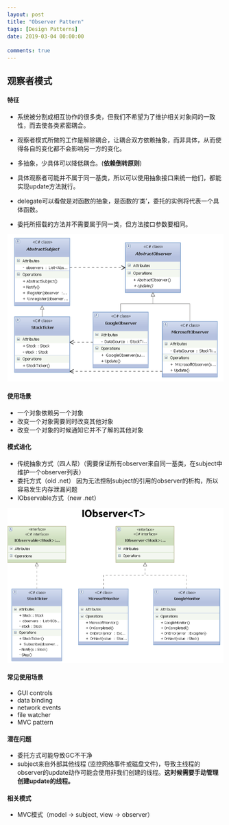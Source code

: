 ```yaml
---
layout: post
title: "Observer Pattern"
tags: [Design Patterns]
date: 2019-03-04 00:00:00

comments: true
---  
```


## 观察者模式  

#### 特征  

- 系统被分割成相互协作的很多类，但我们不希望为了维护相关对象间的一致性，而去使各类紧密耦合。

- 观察者模式所做的工作是解除耦合，让耦合双方依赖抽象，而非具体，从而使得各自的变化都不会影响另一方的变化。
- 多抽象，少具体可以降低耦合。(**依赖倒转原则**)
- 具体观察者可能并不属于同一基类，所以可以使用抽象接口来统一他们，都能实现update方法就行。
- delegate可以看做是对函数的抽象，是函数的‘类’，委托的实例将代表一个具体函数。
- 委托所搭载的方法并不需要属于同一类，但方法接口参数要相同。

![observer](/assets/gallery/observer.png)    

<!--more-->  

#### 使用场景  

- 一个对象依赖另一个对象
- 改变一个对象需要同时改变其他对象  
- 改变一个对象的时候通知它并不了解的其他对象

#### 模式进化  

- 传统抽象方式（四人帮）（需要保证所有observer来自同一基类，在subject中维护一个observer列表）
- 委托方式（old .net）  因为无法控制subject的引用的observer的析构，所以容易发生内存泄漏问题
- IObservable<T>方式（new .net）

![IObserver](/assets/gallery/IObserver.png)    

#### 常见使用场景  

- GUI controls  
- data binding  
- network events
- file watcher  
- MVC pattern

#### 潜在问题  

- 委托方式可能导致GC不干净
- subject来自外部其他线程 (监控网络事件或磁盘文件)，导致主线程的observer的update动作可能会使用非我们创建的线程。**这时候需要手动管理创建update的线程。**

#### 相关模式  

- MVC模式（model -> subject, view -> observer）